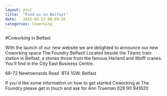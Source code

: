 ```yaml
---
layout: post
title:  "Find us in Belfast"
date:   2015-05-22 00:09:26
categories: Coworking
---
```


#Coworking in Belfast


With the launch of our new website we are delighted to announce our new Coworking space The Foundry Belfast!
Located beside the Titanic train station in Belfast, a stones throw from the famous Harland and Wolff cranes. You'll find in the City East Business Centre.  


68-72 Newtownards Road 
BT4 1GW.
Belfast


If you'd like some information on how to get started Coworking at The Foundry please get in touch and ask for Ann Trueman 028 90 941620
